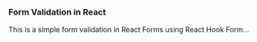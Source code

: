 ### Form Validation in React

This is a simple form validation in React Forms using React Hook Form...
